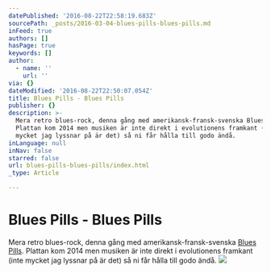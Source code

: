 ```yaml
---
datePublished: '2016-08-22T22:58:19.683Z'
sourcePath: _posts/2016-03-04-blues-pills-blues-pills.md
inFeed: true
authors: []
hasPage: true
keywords: []
author:
  - name: ''
    url: ''
via: {}
dateModified: '2016-08-22T22:50:07.054Z'
title: Blues Pills - Blues Pills
publisher: {}
description: >-
  Mera retro blues-rock, denna gång med amerikansk-fransk-svenska Blues Pills.
  Plattan kom 2014 men musiken är inte direkt i evolutionens framkant (inte
  mycket jag lyssnar på är det) så ni får hålla till godo ändå.
inLanguage: null
inNav: false
starred: false
url: blues-pills-blues-pills/index.html
_type: Article

---
```

# Blues Pills - Blues Pills

Mera retro blues-rock, denna gång med amerikansk-fransk-svenska [Blues Pills][0]. Plattan kom 2014 men musiken är inte direkt i evolutionens framkant (inte mycket jag lyssnar på är det) så ni får hålla till godo ändå.
![](https://the-grid-user-content.s3-us-west-2.amazonaws.com/db0c0bbb-ef32-4ffb-b15b-a6708ca9d998.jpg)

[0]: https://open.spotify.com/album/3SpYTh35kpmKoCsuOJ24nP